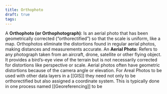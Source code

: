 ```yaml
---
title: Orthophoto
draft: true
tags:
---
```

 A **Orthophoto (or Orthophotograph)**:  Is an aerial photo that has been geometrically corrected (“orthorectified”) so that the scale is uniform, like a map. Orthophotos eliminate the distortions found in regular aerial photos, making distances and measurements accurate.
An **Aerial Photo**:  Refers to any photograph taken from an aircraft, drone, satellite or other flying object. It provides a bird’s-eye view of the terrain but is not necessarily corrected for distortions like perspective or scale. Aerial photos often have geometric distortions because of the camera angle or elevation.
For Areal Photos to be used with other data layers in a [[GIS]] they need not only to be orthorectified but also assigned a coordinate system. This is typically done in one process named [[Georeferencing]] to be 